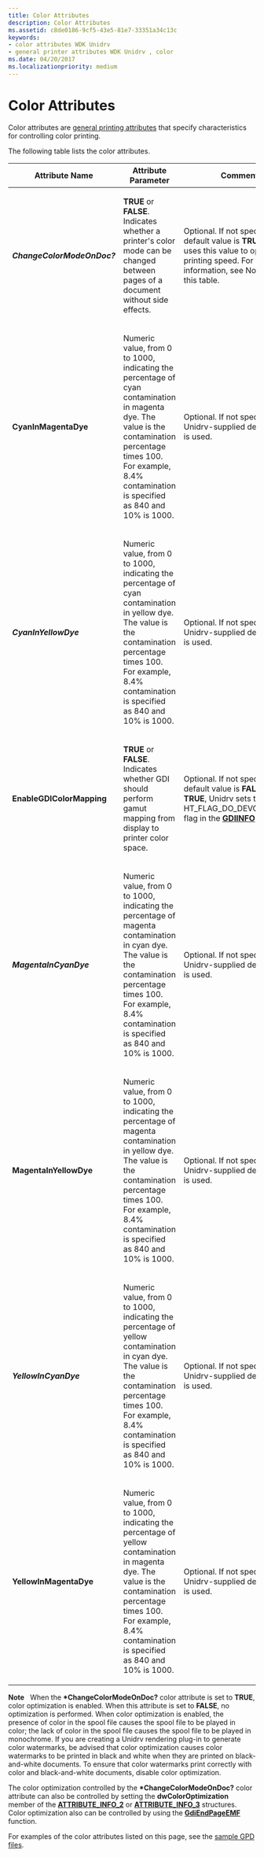 ```yaml
---
title: Color Attributes
description: Color Attributes
ms.assetid: c8de0186-9cf5-43e5-81e7-33351a34c13c
keywords:
- color attributes WDK Unidrv
- general printer attributes WDK Unidrv , color
ms.date: 04/20/2017
ms.localizationpriority: medium
---
```


# Color Attributes





Color attributes are [general printing attributes](general-printing-attributes.md) that specify characteristics for controlling color printing.

The following table lists the color attributes.

<table>
<colgroup>
<col width="33%" />
<col width="33%" />
<col width="33%" />
</colgroup>
<thead>
<tr class="header">
<th>Attribute Name</th>
<th>Attribute Parameter</th>
<th>Comments</th>
</tr>
</thead>
<tbody>
<tr class="odd">
<td><p><strong><em>ChangeColorModeOnDoc?</strong></p></td>
<td><p><strong>TRUE</strong> or <strong>FALSE</strong>. Indicates whether a printer&#39;s color mode can be changed between pages of a document without side effects.</p></td>
<td><p>Optional. If not specified, the default value is <strong>TRUE</strong>. Unidrv uses this value to optimize printing speed. For additional information, see Note following this table.</p></td>
</tr>
<tr class="even">
<td><p><strong></em>CyanInMagentaDye</strong></p></td>
<td><p>Numeric value, from 0 to 1000, indicating the percentage of cyan contamination in magenta dye. The value is the contamination percentage times 100. For example, 8.4% contamination is specified as 840 and 10% is 1000.</p></td>
<td><p>Optional. If not specified, a Unidrv-supplied default value is used.</p></td>
</tr>
<tr class="odd">
<td><p><strong><em>CyanInYellowDye</strong></p></td>
<td><p>Numeric value, from 0 to 1000, indicating the percentage of cyan contamination in yellow dye. The value is the contamination percentage times 100. For example, 8.4% contamination is specified as 840 and 10% is 1000.</p></td>
<td><p>Optional. If not specified, a Unidrv-supplied default value is used.</p></td>
</tr>
<tr class="even">
<td><p><strong></em>EnableGDIColorMapping</strong></p></td>
<td><p><strong>TRUE</strong> or <strong>FALSE</strong>. Indicates whether GDI should perform gamut mapping from display to printer color space.</p></td>
<td><p>Optional. If not specified, the default value is <strong>FALSE</strong>. If <strong>TRUE</strong>, Unidrv sets the HT_FLAG_DO_DEVCLR_XFORM flag in the <a href="https://msdn.microsoft.com/library/windows/hardware/ff566484" data-raw-source="[&lt;strong&gt;GDIINFO&lt;/strong&gt;](https://msdn.microsoft.com/library/windows/hardware/ff566484)"><strong>GDIINFO</strong></a> structure.</p></td>
</tr>
<tr class="odd">
<td><p><strong><em>MagentaInCyanDye</strong></p></td>
<td><p>Numeric value, from 0 to 1000, indicating the percentage of magenta contamination in cyan dye. The value is the contamination percentage times 100. For example, 8.4% contamination is specified as 840 and 10% is 1000.</p></td>
<td><p>Optional. If not specified, a Unidrv-supplied default value is used.</p></td>
</tr>
<tr class="even">
<td><p><strong></em>MagentaInYellowDye</strong></p></td>
<td><p>Numeric value, from 0 to 1000, indicating the percentage of magenta contamination in yellow dye. The value is the contamination percentage times 100. For example, 8.4% contamination is specified as 840 and 10% is 1000.</p></td>
<td><p>Optional. If not specified, a Unidrv-supplied default value is used.</p></td>
</tr>
<tr class="odd">
<td><p><strong><em>YellowInCyanDye</strong></p></td>
<td><p>Numeric value, from 0 to 1000, indicating the percentage of yellow contamination in cyan dye. The value is the contamination percentage times 100. For example, 8.4% contamination is specified as 840 and 10% is 1000.</p></td>
<td><p>Optional. If not specified, a Unidrv-supplied default value is used.</p></td>
</tr>
<tr class="even">
<td><p><strong></em>YellowInMagentaDye</strong></p></td>
<td><p>Numeric value, from 0 to 1000, indicating the percentage of yellow contamination in magenta dye. The value is the contamination percentage times 100. For example, 8.4% contamination is specified as 840 and 10% is 1000.</p></td>
<td><p>Optional. If not specified, a Unidrv-supplied default value is used.</p></td>
</tr>
</tbody>
</table>

 

**Note**   When the **\*ChangeColorModeOnDoc?** color attribute is set to **TRUE**, color optimization is enabled. When this attribute is set to **FALSE**, no optimization is performed. When color optimization is enabled, the presence of color in the spool file causes the spool file to be played in color; the lack of color in the spool file causes the spool file to be played in monochrome.
If you are creating a Unidrv rendering plug-in to generate color watermarks, be advised that color optimization causes color watermarks to be printed in black and white when they are printed on black-and-white documents. To ensure that color watermarks print correctly with color and black-and-white documents, disable color optimization.

The color optimization controlled by the **\*ChangeColorModeOnDoc?** color attribute can also be controlled by setting the **dwColorOptimization** member of the [**ATTRIBUTE\_INFO\_2**](https://msdn.microsoft.com/library/windows/hardware/ff545091) or [**ATTRIBUTE\_INFO\_3**](https://msdn.microsoft.com/library/windows/hardware/ff545093) structures. Color optimization also can be controlled by using the [**GdiEndPageEMF**](https://msdn.microsoft.com/library/windows/hardware/ff549468) function.

 

For examples of the color attributes listed on this page, see the [sample GPD files](sample-gpd-files.md).

 

 




